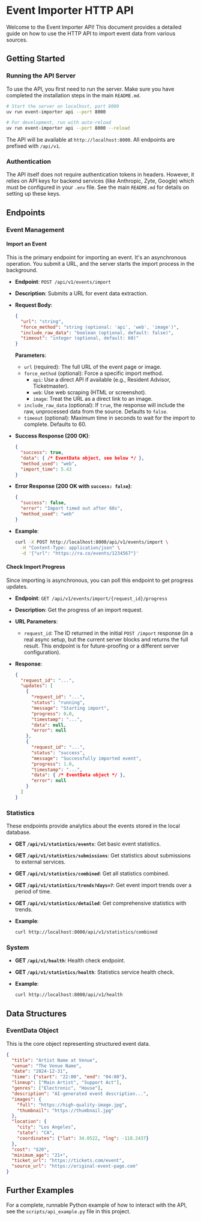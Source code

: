 # Event Importer HTTP API

Welcome to the Event Importer API! This document provides a detailed guide on how to use the HTTP API to import event data from various sources.

## Getting Started

### Running the API Server

To use the API, you first need to run the server. Make sure you have completed the installation steps in the main `README.md`.

```bash
# Start the server on localhost, port 8000
uv run event-importer api --port 8000

# For development, run with auto-reload
uv run event-importer api --port 8000 --reload
```

The API will be available at `http://localhost:8000`. All endpoints are prefixed with `/api/v1`.

### Authentication

The API itself does not require authentication tokens in headers. However, it relies on API keys for backend services (like Anthropic, Zyte, Google) which must be configured in your `.env` file. See the main `README.md` for details on setting up these keys.

## Endpoints

### Event Management

#### Import an Event

This is the primary endpoint for importing an event. It's an asynchronous operation. You submit a URL, and the server starts the import process in the background.

- **Endpoint**: `POST /api/v1/events/import`
- **Description**: Submits a URL for event data extraction.
- **Request Body**:

  ```json
  {
    "url": "string",
    "force_method": "string (optional: 'api', 'web', 'image')",
    "include_raw_data": "boolean (optional, default: false)",
    "timeout": "integer (optional, default: 60)"
  }
  ```

  **Parameters**:
  - `url` (required): The full URL of the event page or image.
  - `force_method` (optional): Force a specific import method.
    - `api`: Use a direct API if available (e.g., Resident Advisor, Ticketmaster).
    - `web`: Use web scraping (HTML or screenshot).
    - `image`: Treat the URL as a direct link to an image.
  - `include_raw_data` (optional): If `true`, the response will include the raw, unprocessed data from the source. Defaults to `false`.
  - `timeout` (optional): Maximum time in seconds to wait for the import to complete. Defaults to 60.

- **Success Response (200 OK)**:

  ```json
  {
    "success": true,
    "data": { /* EventData object, see below */ },
    "method_used": "web",
    "import_time": 5.43
  }
  ```

- **Error Response (200 OK with `success: false`)**:

  ```json
  {
    "success": false,
    "error": "Import timed out after 60s",
    "method_used": "web"
  }
  ```

- **Example**:

  ```bash
  curl -X POST http://localhost:8000/api/v1/events/import \
    -H "Content-Type: application/json" \
    -d '{"url": "https://ra.co/events/1234567"}'
  ```

#### Check Import Progress

Since importing is asynchronous, you can poll this endpoint to get progress updates.

- **Endpoint**: `GET /api/v1/events/import/{request_id}/progress`
- **Description**: Get the progress of an import request.
- **URL Parameters**:
  - `request_id`: The ID returned in the initial `POST /import` response (in a real async setup, but the current server blocks and returns the full result. This endpoint is for future-proofing or a different server configuration).
- **Response**:

  ```json
  {
    "request_id": "...",
    "updates": [
      {
        "request_id": "...",
        "status": "running",
        "message": "Starting import",
        "progress": 0.0,
        "timestamp": "...",
        "data": null,
        "error": null
      },
      {
        "request_id": "...",
        "status": "success",
        "message": "Successfully imported event",
        "progress": 1.0,
        "timestamp": "...",
        "data": { /* EventData object */ },
        "error": null
      }
    ]
  }
  ```

### Statistics

These endpoints provide analytics about the events stored in the local database.

- **GET `/api/v1/statistics/events`**: Get basic event statistics.
- **GET `/api/v1/statistics/submissions`**: Get statistics about submissions to external services.
- **GET `/api/v1/statistics/combined`**: Get all statistics combined.
- **GET `/api/v1/statistics/trends?days=7`**: Get event import trends over a period of time.
- **GET `/api/v1/statistics/detailed`**: Get comprehensive statistics with trends.

- **Example**:

  ```bash
  curl http://localhost:8000/api/v1/statistics/combined
  ```

### System

- **GET `/api/v1/health`**: Health check endpoint.
- **GET `/api/v1/statistics/health`**: Statistics service health check.

- **Example**:

  ```bash
  curl http://localhost:8000/api/v1/health
  ```

## Data Structures

### EventData Object

This is the core object representing structured event data.

```json
{
  "title": "Artist Name at Venue",
  "venue": "The Venue Name",
  "date": "2024-12-31",
  "time": {"start": "22:00", "end": "04:00"},
  "lineup": ["Main Artist", "Support Act"],
  "genres": ["Electronic", "House"],
  "description": "AI-generated event description...",
  "images": {
    "full": "https://high-quality-image.jpg",
    "thumbnail": "https://thumbnail.jpg"
  },
  "location": {
    "city": "Los Angeles",
    "state": "CA",
    "coordinates": {"lat": 34.0522, "lng": -118.2437}
  },
  "cost": "$20",
  "minimum_age": "21+",
  "ticket_url": "https://tickets.com/event",
  "source_url": "https://original-event-page.com"
}
```

## Further Examples

For a complete, runnable Python example of how to interact with the API, see the `scripts/api_example.py` file in this project.

